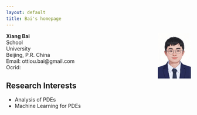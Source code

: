```yaml
---
layout: default
title: Bai's homepage
---
```


<div id="home">
  <p><img src="/bai.png" width="90" style="float:right"><b> Xiang Bai</b><br>School <br>University<br>Beijing, P.R. China
<br>Email: ottiou.bai@gmail.com <br>Ocrid: </p>
</div>

<h2>Research Interests</h2>
<ul>
  <li>Analysis of PDEs</li>
  <li>Machine Learning for PDEs</li>
</ul>